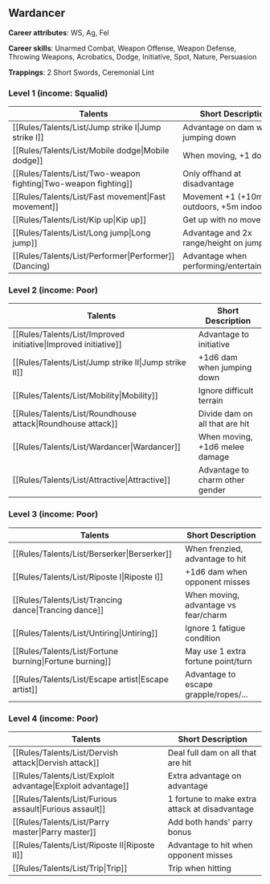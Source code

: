 
## Wardancer

**Career attributes**: WS, Ag, Fel

**Career skills**: Unarmed Combat, Weapon Offense, Weapon Defense, Throwing Weapons, Acrobatics, Dodge, Initiative, Spot, Nature, Persuasion

**Trappings**: 2 Short Swords, Ceremonial Lint

### Level 1 (income: Squalid)

| Talents | Short Description |
| --- | --- |
| [[Rules/Talents/List/Jump strike I\|Jump strike I]] | Advantage on dam when jumping down |
| [[Rules/Talents/List/Mobile dodge\|Mobile dodge]] | When moving, +1 dodge |
| [[Rules/Talents/List/Two-weapon fighting\|Two-weapon fighting]] | Only offhand at disadvantage |
| [[Rules/Talents/List/Fast movement\|Fast movement]] | Movement +1 (+10m outdoors, +5m indoors) |
| [[Rules/Talents/List/Kip up\|Kip up]] | Get up with no move |
| [[Rules/Talents/List/Long jump\|Long jump]] | Advantage and 2x range/height on jump |
| [[Rules/Talents/List/Performer\|Performer]] (Dancing) | Advantage when performing/entertaining/art |


### Level 2 (income: Poor)

| Talents | Short Description |
| --- | --- |
| [[Rules/Talents/List/Improved initiative\|Improved initiative]] | Advantage to initiative |
| [[Rules/Talents/List/Jump strike II\|Jump strike II]] | +1d6 dam when jumping down |
| [[Rules/Talents/List/Mobility\|Mobility]] | Ignore difficult terrain |
| [[Rules/Talents/List/Roundhouse attack\|Roundhouse attack]] | Divide dam on all that are hit |
| [[Rules/Talents/List/Wardancer\|Wardancer]] | When moving, +1d6 melee damage |
| [[Rules/Talents/List/Attractive\|Attractive]] | Advantage to charm other gender |


### Level 3 (income: Poor)

| Talents | Short Description |
| --- | --- |
| [[Rules/Talents/List/Berserker\|Berserker]] | When frenzied, advantage to hit |
| [[Rules/Talents/List/Riposte I\|Riposte I]] | +1d6 dam when opponent misses |
| [[Rules/Talents/List/Trancing dance\|Trancing dance]] | When moving, advantage vs fear/charm |
| [[Rules/Talents/List/Untiring\|Untiring]] | Ignore 1 fatigue condition |
| [[Rules/Talents/List/Fortune burning\|Fortune burning]] | May use 1 extra fortune point/turn |
| [[Rules/Talents/List/Escape artist\|Escape artist]] | Advantage to escape grapple/ropes/... |


### Level 4 (income: Poor)

| Talents | Short Description |
| --- | --- |
| [[Rules/Talents/List/Dervish attack\|Dervish attack]] | Deal full dam on all that are hit |
| [[Rules/Talents/List/Exploit advantage\|Exploit advantage]] | Extra advantage on advantage |
| [[Rules/Talents/List/Furious assault\|Furious assault]] | 1 fortune to make extra attack at disadvantage |
| [[Rules/Talents/List/Parry master\|Parry master]] | Add both hands' parry bonus |
| [[Rules/Talents/List/Riposte II\|Riposte II]] | Advantage to hit when opponent misses |
| [[Rules/Talents/List/Trip\|Trip]] | Trip when hitting |


